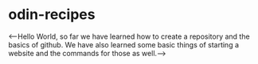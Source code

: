 # odin-recipes
<--Hello World, so far we have learned how to create a repository and the basics of github. We have also learned some basic things of starting a website and the commands for those as well.-->